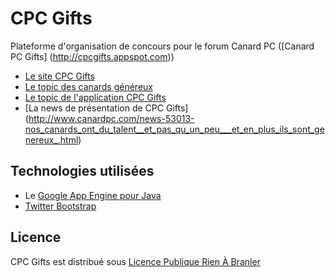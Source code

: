 CPC Gifts
========

Plateforme d'organisation de concours pour le forum Canard PC ([Canard PC Gifts] (http://cpcgifts.appspot.com))

* [Le site CPC Gifts](http://cpcgifts.appspot.com)
* [Le topic des canards généreux](http://forum.canardpc.com/threads/63940-Le-topic-des-canards-g%C3%A9n%C3%A9reux)
* [Le topic de l'application CPC Gifts](http://forum.canardpc.com/threads/79082-CPC-Gifts-Le-topic-des-d%C3%A9veloppeurs-g%C3%A9n%C3%A9reux-%28ou-pas%29)
* [La news de présentation de CPC Gifts] (http://www.canardpc.com/news-53013-nos_canards_ont_du_talent__et_pas_qu_un_peu___et_en_plus_ils_sont_genereux_.html)

Technologies utilisées
-----

* Le [Google App Engine pour Java](https://developers.google.com/appengine/docs/java/overview?hl=fr)
* [Twitter Bootstrap](http://getbootstrap.com/2.3.2/)


## Licence

CPC Gifts est distribué sous [Licence Publique Rien À Branler](http://www.wtfpl.net/)
